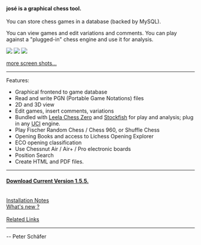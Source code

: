 #### jos&eacute; is a graphical chess tool.

You can store chess games in a database (backed by
MySQL).

You can view games and edit variations and comments.
You can play against a "plugged-in" chess engine and use it for
analysis.

<a href="https://peteschaefer.github.io/jose/images/shots/shot01.png"><img src="https://peteschaefer.github.io/jose/images/shots/shot01t.jpg"></a>
<a href="https://peteschaefer.github.io/jose/images/shots/shot04.png"><img src="https://peteschaefer.github.io/jose/images/shots/shot04t.jpg"></a>
<a href="https://peteschaefer.github.io/jose/images/shots/shot05.png"><img src="https://peteschaefer.github.io/jose/images/shots/shot05t.jpg"></a>

<a href="https://peteschaefer.github.io/jose/images/shots/index.html">more screen shots...</a>

---

Features:

- Graphical frontend to game database
- Read and write PGN (Portable Game Notations) files
- 2D and 3D view
- Edit games, insert comments, variations
- Bundled with [Leela Chess Zero](https://lczero.org/) and [Stockfish](https://stockfishchess.org/) for play and analysis; plug in any [UCI](https://peteschaefer.github.io/jose/links.html#engines) engine.
- Play Fischer Random Chess / Chess 960, or Shuffle Chess
- Opening Books and access to Lichess Opening Explorer
- ECO opening classification
- Use Chessnut Air / Air+ / Pro electronic boards
- Position Search
- Create HTML and PDF files.

---

#### **<a href="https://github.com/peteschaefer/jose/releases">Download Current Version 1.5.5.</a>**

<br>
<a href="https://github.com/peteschaefer/jose/wiki/Installation-Notes">Installation Notes</a><br>
<a href="https://github.com/peteschaefer/jose/wiki/What's-New-in-version-1.5">What's new ?</a><br>
<br>
<a href="https://peteschaefer.github.io/jose/links.html">Related Links</a>

---

-- Peter Schäfer
